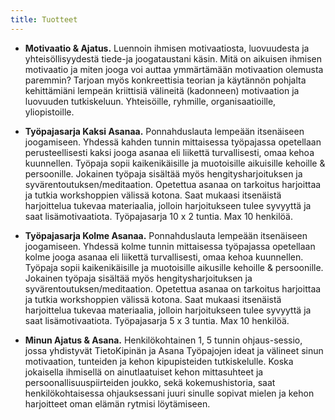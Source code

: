```yaml
---
title: Tuotteet
---
```


* __Motivaatio & Ajatus.__ Luennoin ihmisen motivaatiosta, luovuudesta ja yhteisöllisyydestä tiede-ja joogataustani käsin. Mitä on aikuisen ihmisen motivaatio ja miten jooga voi auttaa ymmärtämään motivaation olemusta paremmin? Tarjoan myös konkreettisia teorian ja käytännön pohjalta kehittämiäni lempeän kriittisiä välineitä (kadonneen) motivaation ja luovuuden tutkiskeluun. Yhteisöille, ryhmille, organisaatioille, yliopistoille.

* __Työpajasarja Kaksi Asanaa.__ Ponnahduslauta lempeään itsenäiseen joogamiseen. Yhdessä kahden tunnin mittaisessa työpajassa opetellaan perusteellisesti kaksi jooga asanaa eli liikettä turvallisesti, omaa kehoa kuunnellen. Työpaja sopii kaikenikäisille ja muotoisille aikuisille kehoille & persoonille. Jokainen työpaja sisältää myös hengitysharjoituksen ja syvärentoutuksen/meditaation. Opetettua asanaa on tarkoitus harjoittaa ja tutkia workshoppien välissä kotona. Saat mukaasi itsenäistä harjoittelua tukevaa materiaalia, jolloin harjoitukseen tulee syvyyttä ja saat lisämotivaatiota. Työpajasarja 10 x 2 tuntia. Max 10 henkilöä.

* __Työpajasarja Kolme Asanaa.__ Ponnahduslauta lempeään itsenäiseen joogamiseen. Yhdessä kolme tunnin mittaisessa työpajassa opetellaan kolme jooga asanaa eli liikettä turvallisesti, omaa kehoa kuunnellen. Työpaja sopii kaikenikäisille ja muotoisille aikusille kehoille & persoonille. Jokainen työpaja sisältää myös hengitysharjoituksen ja syvärentoutuksen/meditaation. Opetettua asanaa on tarkoitus harjoittaa ja tutkia workshoppien välissä kotona. Saat mukaasi itsenäistä harjoittelua tukevaa materiaalia, jolloin harjoitukseen tulee syvyyttä ja saat lisämotivaatiota. Työpajasarja 5 x 3 tuntia. Max 10 henkilöä.

* __Minun Ajatus & Asana.__ Henkilökohtainen 1, 5 tunnin ohjaus-sessio, jossa yhdistyvät TietoKipinän ja Asana Työpajojen ideat ja välineet sinun motivaation, tunteiden ja kehon kipupisteiden tutkiskelulle. Koska jokaisella ihmisellä on ainutlaatuiset kehon mittasuhteet ja persoonallisuuspiirteiden joukko, sekä kokemushistoria, saat henkilökohtaisessa ohjauksessani juuri sinulle sopivat mielen ja kehon harjoitteet oman elämän rytmisi löytämiseen. 

